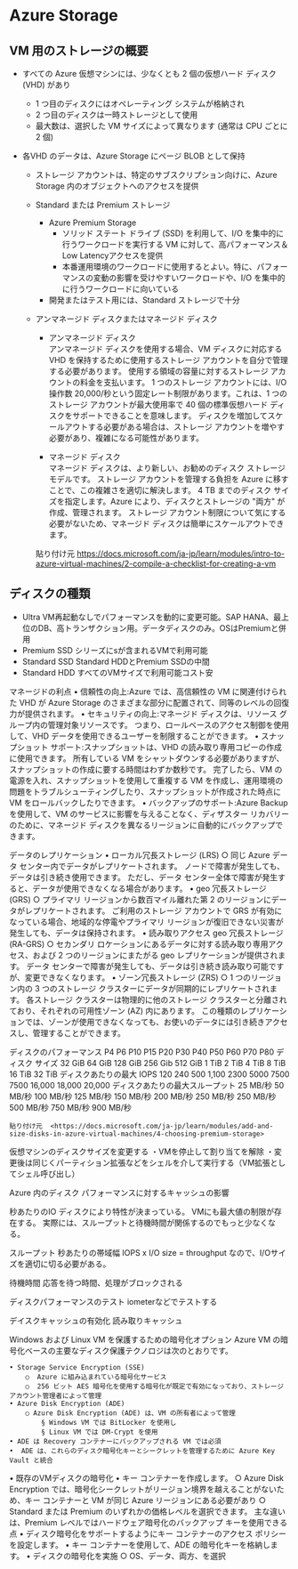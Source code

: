 # Azure Storage

## VM 用のストレージの概要
- すべての Azure 仮想マシンには、少なくとも 2 個の仮想ハード ディスク (VHD) があり
	- 1 つ目のディスクにはオペレーティング システムが格納され
	- 2 つ目のディスクは一時ストレージとして使用
	- 最大数は、選択した VM サイズによって異なります (通常は CPU ごとに 2 個)
	
- 各VHD のデータは、Azure Storage にページ BLOB として保持
	- ストレージ アカウントは、特定のサブスクリプション向けに、Azure Storage 内のオブジェクトへのアクセスを提供
	- Standard または Premium ストレージ
		- Azure Premium Storage
			- ソリッド ステート ドライブ (SSD) を利用して、I/O を集中的に行うワークロードを実行する VM に対して、高パフォーマンス＆Low Latencyアクセスを提供
			- 本番運用環境のワークロードに使用するとよい。特に、パフォーマンスの変動の影響を受けやすいワークロードや、I/O を集中的に行うワークロードに向いている
		- 開発またはテスト用には、Standard ストレージで十分
	- アンマネージド ディスクまたはマネージド ディスク
		- アンマネージド ディスク  
		アンマネージド ディスクを使用する場合、VM ディスクに対応する VHD を保持するために使用するストレージ アカウントを自分で管理する必要があります。 使用する領域の容量に対するストレージ アカウントの料金を支払います。 1 つのストレージ アカウントには、I/O 操作数 20,000/秒という固定レート制限があります。これは、1 つのストレージ アカウントが最大使用率で 40 個の標準仮想ハード ディスクをサポートできることを意味します。 ディスクを増加してスケールアウトする必要がある場合は、ストレージ アカウントを増やす必要があり、複雑になる可能性があります。  

		- マネージド ディスク  
		マネージド ディスクは、より新しい、お勧めのディスク ストレージ モデルです。 ストレージ アカウントを管理する負担を Azure に移すことで、この複雑さを適切に解決します。 4 TB までのディスク サイズを指定します。Azure により、ディスクとストレージの "両方" が作成、管理されます。 ストレージ アカウント制限について気にする必要がないため、マネージド ディスクは簡単にスケールアウトできます。

		貼り付け元  <https://docs.microsoft.com/ja-jp/learn/modules/intro-to-azure-virtual-machines/2-compile-a-checklist-for-creating-a-vm> 

## ディスクの種類
- Ultra
VM再起動なしでパフォーマンスを動的に変更可能。SAP HANA、最上位のDB、高トランザクション用。データディスクのみ。OSはPremiumと併用
- Premium SSD
	シリーズにsが含まれるVMで利用可能
- Standard SSD
	Standard HDDとPremium SSDの中間
- Standard HDD
	すべてのVMサイズで利用可能コスト安

マネージドの利点
	• 信頼性の向上:Azure では、高信頼性の VM に関連付けられた VHD が Azure Storage のさまざまな部分に配置されて、同等のレベルの回復力が提供されます。
	• セキュリティの向上:マネージド ディスクは、リソース グループ内の管理対象リソースです。 つまり、ロールベースのアクセス制御を使用して、VHD データを使用できるユーザーを制限することができます。
	• スナップショット サポート:スナップショットは、VHD の読み取り専用コピーの作成に使用できます。 所有している VM をシャットダウンする必要がありますが、スナップショットの作成に要する時間はわずか数秒です。 完了したら、VM の電源を入れ、スナップショットを使用して重複する VM を作成し、運用環境の問題をトラブルシューティングしたり、スナップショットが作成された時点に VM をロールバックしたりできます。
	• バックアップのサポート:Azure Backup を使用して、VM のサービスに影響を与えることなく、ディザスター リカバリーのために、マネージド ディスクを異なるリージョンに自動的にバックアップできます。

データのレプリケーション
	• ローカル冗長ストレージ (LRS) 
		○  同じ Azure データ センター内でデータがレプリケートされます。 ノードで障害が発生しても、データは引き続き使用できます。 ただし、データ センター全体で障害が発生すると、データが使用できなくなる場合があります。
	• geo 冗長ストレージ (GRS) 
		○ プライマリ リージョンから数百マイル離れた第 2 のリージョンにデータがレプリケートされます。 ご利用のストレージ アカウントで GRS が有効になっている場合、地域的な停電やプライマリ リージョンが復旧できない災害が発生しても、データは保持されます。
	• 読み取りアクセス geo 冗長ストレージ (RA-GRS) 
		○ セカンダリ ロケーションにあるデータに対する読み取り専用アクセス、および 2 つのリージョンにまたがる geo レプリケーションが提供されます。 データ センターで障害が発生しても、データは引き続き読み取り可能ですが、変更できなくなります。
	• ゾーン冗長ストレージ (ZRS) 
		○ 1 つのリージョン内の 3 つのストレージ クラスターにデータが同期的にレプリケートされます。 各ストレージ クラスターは物理的に他のストレージ クラスターと分離されており、それぞれの可用性ゾーン (AZ) 内にあります。 この種類のレプリケーションでは、ゾーンが使用できなくなっても、お使いのデータには引き続きアクセスし、管理することができます。

ディスクのパフォーマンス
	P4	P6	P10	P15	P20	P30	P40	P50	P60	P70	P80	
	ディスク サイズ	32 GiB	64 GiB	128 GiB	256 Gib	512 GiB	1 TiB	2 TiB	4 TiB	8 TiB	16 TiB	32 TiB
	ディスクあたりの最大 IOPS	120	240	500	1,100	2300	5000	7500	7500	16,000	18,000	20,000
	ディスクあたりの最大スループット	25 MB/秒	50 MB/秒	100 MB/秒	125 MB/秒	150 MB/秒	200 MB/秒	250 MB/秒	250 MB/秒	500 MB/秒	750 MB/秒	900 MB/秒
	
	貼り付け元  <https://docs.microsoft.com/ja-jp/learn/modules/add-and-size-disks-in-azure-virtual-machines/4-choosing-premium-storage> 
	
仮想マシンのディスクサイズを変更する
・VMを停止して割り当てを解除
・変更後は同じくパーティション拡張などをシェルを介して実行する（VM拡張としてシェル呼び出し）


Azure 内のディスク パフォーマンスに対するキャッシュの影響

秒あたりのIO
ディスクにより特性が決まっている。
VMにも最大値の制限が存在する。
実際には、スループットと待機時間が関係するのでもっと少なくなる。

スループット
秒あたりの帯域幅
IOPS x I/O size = throughput
なので、I/Oサイズを適切に切る必要がある。

待機時間
応答を待つ時間、処理がブロックされる

ディスクパフォーマンスのテスト
iometerなどでテストする

デイスクキャッシュの有効化
読み取りキャッシュ


Windows および Linux VM を保護するための暗号化オプション
Azure VM の暗号化ベースの主要なディスク保護テクノロジは次のとおりです。

	• Storage Service Encryption (SSE)
		○  Azure に組み込まれている暗号化サービス
		○  256 ビット AES 暗号化を使用する暗号化が既定で有効になっており、ストレージ アカウント管理者によって管理
	• Azure Disk Encryption (ADE)
		○ Azure Disk Encryption (ADE) は、VM の所有者によって管理
			§ Windows VM では BitLocker を使用し
			§ Linux VM では DM-Crypt を使用
	• ADE は Recovery コンテナーにバックアップされる VM では必須
	•  ADE は、これらのディスク暗号化キーとシークレットを管理するために Azure Key Vault と統合
		
• 既存のVMディスクの暗号化
	• キー コンテナーを作成します。
		○ Azure Disk Encryption では、暗号化シークレットがリージョン境界を越えることがないため、キー コンテナーと VM が同じ Azure リージョンにある必要があり
		○ Standard または Premium のいずれかの価格レベルを選択できます。 主な違いは、Premium レベルではハードウェア暗号化のバックアップ キーを使用できる点
	• ディスク暗号化をサポートするようにキー コンテナーのアクセス ポリシーを設定します。
	• キー コンテナーを使用して、ADE の暗号化キーを格納します。
	• ディスクの暗号化を実施
		○ OS、データ、両方、を選択